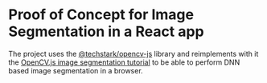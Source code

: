 # Proof of Concept for Image Segmentation in a React app

The project uses the [@techstark/opencv-js](https://www.npmjs.com/package/@techstark/opencv-js) library and reimplements with it the [OpenCV.js image segmentation tutorial](https://docs.opencv.org/3.4/dc/d20/tutorial_js_semantic_segmentation.html) to be able to perform DNN based image segmentation in a browser.